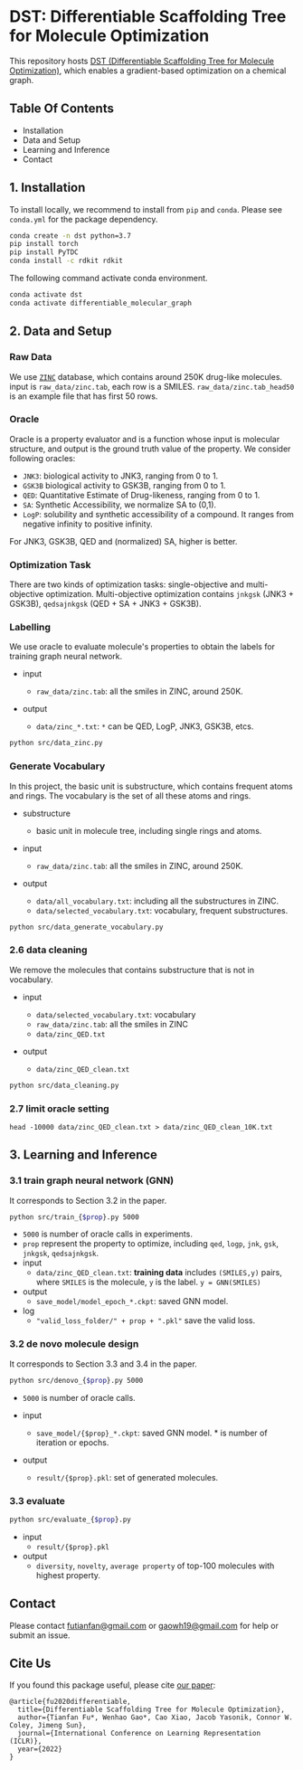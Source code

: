 # DST: Differentiable Scaffolding Tree for Molecule Optimization 

This repository hosts [DST (Differentiable Scaffolding Tree for Molecule Optimization)](https://openreview.net/forum?id=w_drCosT76&referrer=%5BAuthor%20Console%5D(%2Fgroup%3Fid%3DICLR.cc%2F2022%2FConference%2FAuthors%23your-submissions)), which enables a gradient-based optimization on a chemical graph. 


## Table Of Contents

- Installation 
- Data and Setup
- Learning and Inference 
- Contact 



## 1. Installation 

To install locally, we recommend to install from `pip` and `conda`. Please see `conda.yml` for the package dependency. 
 
```bash
conda create -n dst python=3.7 
pip install torch 
pip install PyTDC 
conda install -c rdkit rdkit 
```


The following command activate conda environment. 
```bash
conda activate dst
conda activate differentiable_molecular_graph
```



## 2. Data and Setup


### Raw Data 

We use [`ZINC`](https://tdcommons.ai/generation_tasks/molgen/) database, which contains around 250K drug-like molecules. 
input is `raw_data/zinc.tab`, each row is a SMILES. 
`raw_data/zinc.tab_head50` is an example file that has first 50 rows. 



### Oracle

Oracle is a property evaluator and is a function whose input is molecular structure, and output is the ground truth value of the property. 
We consider following oracles: 
* `JNK3`: biological activity to JNK3, ranging from 0 to 1.
* `GSK3B` biological activity to GSK3B, ranging from 0 to 1. 
* `QED`: Quantitative Estimate of Drug-likeness, ranging from 0 to 1. 
* `SA`: Synthetic Accessibility, we normalize SA to (0,1). 
* `LogP`: solubility and synthetic accessibility of a compound. It ranges from negative infinity to positive infinity. 

For JNK3, GSK3B, QED and (normalized) SA, higher is better. 


### Optimization Task 

There are two kinds of optimization tasks: single-objective and multi-objective optimization. 
Multi-objective optimization contains `jnkgsk` (JNK3 + GSK3B), `qedsajnkgsk` (QED + SA + JNK3 + GSK3B). 


### Labelling

We use oracle to evaluate molecule's properties to obtain the labels for training graph neural network. 

- input
  - `raw_data/zinc.tab`: all the smiles in ZINC, around 250K. 

- output
  - `data/zinc_*.txt`: `*` can be QED, LogP, JNK3, GSK3B, etcs. 

```bash  
python src/data_zinc.py 
```

### Generate Vocabulary 
In this project, the basic unit is substructure, which contains frequent atoms and rings. 
The vocabulary is the set of all these atoms and rings. 

- substructure
  - basic unit in molecule tree, including single rings and atoms. 

- input
  - `raw_data/zinc.tab`: all the smiles in ZINC, around 250K. 

- output
  - `data/all_vocabulary.txt`: including all the substructures in ZINC.   
  - `data/selected_vocabulary.txt`: vocabulary, frequent substructures. 


```bash 
python src/data_generate_vocabulary.py
```

### 2.6 data cleaning  

We remove the molecules that contains substructure that is not in vocabulary. 

- input 
  - `data/selected_vocabulary.txt`: vocabulary 
  - `raw_data/zinc.tab`: all the smiles in ZINC
  - `data/zinc_QED.txt` 

- output
  - `data/zinc_QED_clean.txt`

```bash 
python src/data_cleaning.py 
```

### 2.7 limit oracle setting 

```
head -10000 data/zinc_QED_clean.txt > data/zinc_QED_clean_10K.txt
```





## 3. Learning and Inference 
 

### 3.1 train graph neural network (GNN)

It corresponds to Section 3.2 in the paper. 

```bash 
python src/train_{$prop}.py 5000
```

- `5000` is number of oracle calls in experiments. 
- `prop` represent the property to optimize, including `qed`, `logp`, `jnk`, `gsk`, `jnkgsk`, `qedsajnkgsk`.  
- input 
  - `data/zinc_QED_clean.txt`: **training data** includes `(SMILES,y)` pairs, where `SMILES` is the molecule, `y` is the label. `y = GNN(SMILES)`
- output 
  - `save_model/model_epoch_*.ckpt`: saved GNN model. 
- log
  - `"valid_loss_folder/" + prop + ".pkl"` save the valid loss. 



### 3.2 de novo molecule design 

It corresponds to Section 3.3 and 3.4 in the paper.  

```bash
python src/denovo_{$prop}.py 5000
```
- `5000` is number of oracle calls. 

- input 
  - `save_model/{$prop}_*.ckpt`: saved GNN model. * is number of iteration or epochs. 

- output 
  - `result/{$prop}.pkl`: set of generated molecules. 


### 3.3 evaluate 

```bash
python src/evaluate_{$prop}.py 
```

- input 
  - `result/{$prop}.pkl`
- output 
  - `diversity`, `novelty`, `average property` of top-100 molecules with highest property. 


<!-- ## Example  -->




## Contact 
Please contact futianfan@gmail.com or gaowh19@gmail.com for help or submit an issue. 


## Cite Us
If you found this package useful, please cite [our paper](https://openreview.net/forum?id=w_drCosT76&referrer=%5BAuthor%20Console%5D(%2Fgroup%3Fid%3DICLR.cc%2F2022%2FConference%2FAuthors%23your-submissions)):
```
@article{fu2020differentiable,
  title={Differentiable Scaffolding Tree for Molecule Optimization},
  author={Tianfan Fu*, Wenhao Gao*, Cao Xiao, Jacob Yasonik, Connor W. Coley, Jimeng Sun},
  journal={International Conference on Learning Representation (ICLR)},
  year={2022}
}
```






